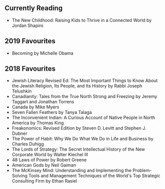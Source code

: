 ## Currently Reading
- The New Childhood: Raising Kids to Thrive in a Connected World by Jordan Shapiro

## 2019 Favourites
- Becoming by Michelle Obama

## 2018 Favourites
- Jewish Literacy Revised Ed: The Most Important Things to Know About the Jewish Religion, Its People, and Its History by Rabbi Joseph Telushkin
- Canadianity: Tales from the True North Strong and Freezing by Jeremy Taggart and Jonathan Torrens
- Canada by Mike Myers
- Seven Fallen Feathers by Tanya Talaga
- The Inconvenient Indian: A Curious Account of Native People in North America by Thomas King
- Freakonomics: Revised Edition by Steven D. Levitt and Stephen J. Dubner
- The Power of Habit: Why We Do What We Do in Life and Business by Charles Duhigg
- The Lords of Strategy: The Secret Intellectual History of the New Corporate World by Walter Kiechel III
- 48 Laws of Power by Robert Greene
- American Gods by Neil Gaiman
- The McKinsey Mind: Understanding and Implementing the Problem-Solving Tools and Management Techniques of the World's Top Strategic Consulting Firm by Ethan Rasiel
